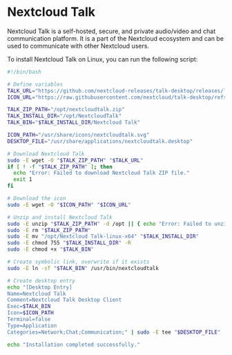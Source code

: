 # Nextcloud Talk

Nextcloud Talk is a self-hosted, secure, and private audio/video and chat communication platform. It is a part of the Nextcloud ecosystem and can be used to communicate with other Nextcloud users.

To install Nextcloud Talk on Linux, you can run the following script:

```bash
#!/bin/bash

# Define variables
TALK_URL="https://github.com/nextcloud-releases/talk-desktop/releases/latest/download/Nextcloud.Talk-linux-x64.zip"
ICON_URL="https://raw.githubusercontent.com/nextcloud/talk-desktop/refs/heads/main/img/talk-icon-rounded-spaced.svg"

TALK_ZIP_PATH="/opt/nextcloudtalk.zip"
TALK_INSTALL_DIR="/opt/NextcloudTalk"
TALK_BIN="$TALK_INSTALL_DIR/Nextcloud Talk"

ICON_PATH="/usr/share/icons/nextcloudtalk.svg"
DESKTOP_FILE="/usr/share/applications/nextcloudtalk.desktop"

# Download Nextcloud Talk
sudo -E wget -O "$TALK_ZIP_PATH" "$TALK_URL"
if [ ! -f "$TALK_ZIP_PATH" ]; then
  echo "Error: Failed to download Nextcloud Talk ZIP file."
  exit 1
fi

# Download the icon
sudo -E wget -O "$ICON_PATH" "$ICON_URL"

# Unzip and install Nextcloud Talk
sudo -E unzip "$TALK_ZIP_PATH" -d /opt || { echo "Error: Failed to unzip Nextcloud Talk."; exit 1; }
sudo -E rm "$TALK_ZIP_PATH"
sudo -E mv "/opt/Nextcloud Talk-linux-x64" "$TALK_INSTALL_DIR"
sudo -E chmod 755 "$TALK_INSTALL_DIR" -R
sudo -E chmod +x "$TALK_BIN"

# Create symbolic link, overwrite if it exists
sudo -E ln -sf "$TALK_BIN" /usr/bin/nextcloudtalk

# Create desktop entry
echo "[Desktop Entry]
Name=Nextcloud Talk
Comment=Nextcloud Talk Desktop Client
Exec=$TALK_BIN
Icon=$ICON_PATH
Terminal=false
Type=Application
Categories=Network;Chat;Communication;" | sudo -E tee "$DESKTOP_FILE"

echo "Installation completed successfully."

```
